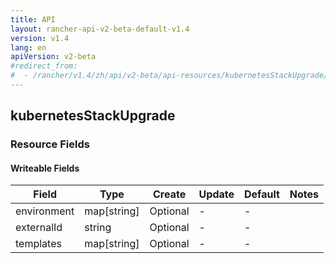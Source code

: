 ```yaml
---
title: API
layout: rancher-api-v2-beta-default-v1.4
version: v1.4
lang: en
apiVersion: v2-beta
#redirect_from:
#  - /rancher/v1.4/zh/api/v2-beta/api-resources/kubernetesStackUpgrade/
---
```


## kubernetesStackUpgrade



### Resource Fields

#### Writeable Fields

Field | Type | Create | Update | Default | Notes
---|---|---|---|---|---
environment | map[string] | Optional | - | - | 
externalId | string | Optional | - | - | 
templates | map[string] | Optional | - | - | 



<br>
